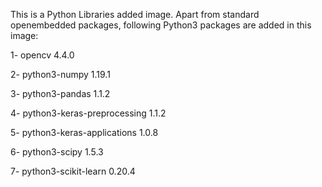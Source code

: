 This is a Python Libraries added image. Apart from standard openembedded packages, 
following Python3 packages are added in this image:

1- opencv 4.4.0

2- python3-numpy 1.19.1

3- python3-pandas 1.1.2

4- python3-keras-preprocessing 1.1.2

5- python3-keras-applications 1.0.8

6- python3-scipy 1.5.3

7- python3-scikit-learn 0.20.4
